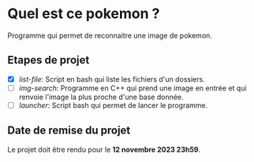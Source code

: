 # Quel est ce pokemon ?
Programme qui permet de reconnaitre une image de pokemon.

## Etapes de projet
 - [x] *list-file*: Script en bash qui liste les fichiers d'un dossiers.
 - [ ] *img-search*: Programme en C++ qui prend une image en entrée et qui renvoie l'image la plus proche d'une base donnée.
 - [ ] *launcher*: Script bash qui permet de lancer le programme.

## Date de remise du projet
Le projet doit être rendu pour le **12 novembre 2023 23h59**.
